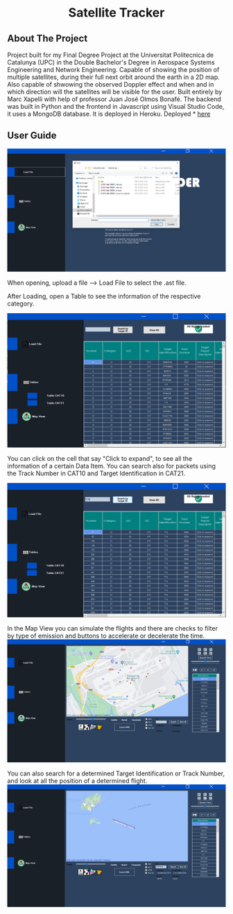 
<h1 align="center">Satellite Tracker</h1>

## About The Project

Project built for my Final Degree Project at the Universitat Politecnica de Catalunya (UPC) in the Double Bachelor's Degree in Aerospace Systems Engineering and Network Engineering. Capable of showing the position of multiple satellites, during their full next orbit around the earth in a 2D map. Also capable of shwowing the observed Doppler effect and when and in which direction will the satellites will be visible for the user. Built entirely by Marc Xapelli with help of professor Juan José Olmos Bonafé. The backend was built in Python and the frontend in Javascript using Visual Studio Code, it uses a MongoDB database. It is deployed in Heroku. Deployed * [here](https://satellite-tracker-eetac.herokuapp.com) 

## User Guide

![alt text](https://github.com/AsterixDecoder/AsterixDecoder/blob/main/AsterixDecoder/images/loadFile.PNG?raw=true)

When opening, upload a file --> Load File to select the .ast file.

After Loading, open a Table to see the information of the respective category.

![alt text](https://github.com/AsterixDecoder/AsterixDecoder/blob/main/AsterixDecoder/images/cat21.PNG?raw=true)

You can click on the cell that say "Click to expand", to see all the information of a certain Data Item. You can search also for packets using the Track Number in CAT10 and Target Identification in CAT21.

![alt text](https://github.com/AsterixDecoder/AsterixDecoder/blob/main/AsterixDecoder/images/search.PNG?raw=true)

In the Map View you can simulate the flights and there are checks to filter by type of emission and buttons to accelerate or decelerate the time. 
![alt text](https://github.com/AsterixDecoder/AsterixDecoder/blob/main/AsterixDecoder/images/map.PNG?raw=true)

You can also search for a determined Target Identification or Track Number, and look at all the position of a determined flight.
![alt text](https://github.com/AsterixDecoder/AsterixDecoder/blob/main/AsterixDecoder/images/viewOld.PNG?raw=true)